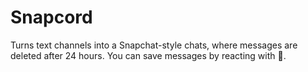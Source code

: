 # Snapcord

Turns text channels into a Snapchat-style chats, where messages are deleted after 24 hours. You can save messages by reacting with 💾.
